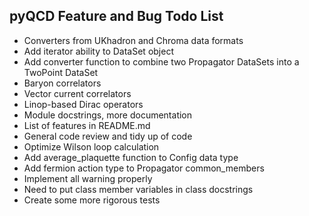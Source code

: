 pyQCD Feature and Bug Todo List
-------------------------------

- Converters from UKhadron and Chroma data formats
- Add iterator ability to DataSet object
- Add converter function to combine two Propagator DataSets into a TwoPoint DataSet
- Baryon correlators
- Vector current correlators
- Linop-based Dirac operators
- Module docstrings, more documentation
- List of features in README.md
- General code review and tidy up of code
- Optimize Wilson loop calculation
- Add average_plaquette function to Config data type
- Add fermion action type to Propagator common_members
- Implement all warning properly
- Need to put class member variables in class docstrings
- Create some more rigorous tests
